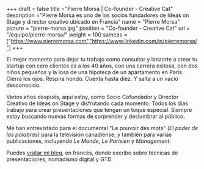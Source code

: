 +++
draft		= false
title		="Pierre Morsa | Co-founder - Creative Cat"
description	="Pierre Morsa es uno de los socios fundadores de Ideas on Stage y director creativo ubicado en Francia"
name		= "Pierre Morsa"
picture		= "pierre-morsa.jpg"
position 	= "Co-founder - Creative Cat"
url			= "/equipo/pierre-morsa/"
weight		= 100
sameas		= ["https://www.pierremorsa.com","https://www.linkedin.com/in/pierremorsa/"]
+++

El mejor momento para dejar tu trabajo como consultor y lanzarte a crear tu startup con cero clientes es a los 40 años, con una carrera exitosa, con dos niños pequeños y la losa de una hipoteca de un apartamento en Paris. Cierra los ojos. Respira hondo. Cuenta hasta diez. Y salta a un vacío desconocido.

Varios años después, aquí estoy, como Socio Cofundador y Director Creativo de Ideas on Stage y disfrutando cada momento. Todos los días trabajo para crear presentaciones que tengan un toque especial. Siempre estoy buscando nuevas formas de sorprender y deslumbrar al público.

Me han entrevistado para el documental "Le pouvoir des mots" *(El poder de las palabras)* para la televisión canadiense, y también para varias publicaciones, incluyendo *Le Monde, Le Parisien* y *Management*.

Puedes [visitar mi blog](https://www.pierremorsa.com/), en francés, donde escribo sobre técnicas de presentaciones, nomadismo digital y GTD.
